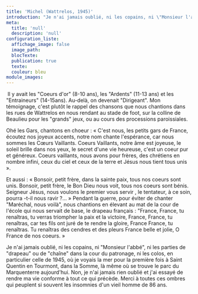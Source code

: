 ```yaml
---
title: 'Michel (Wattrelos, 1945)'
introduction: "Je n'ai jamais oublié, ni les copains, ni \"Monsieur l'abbé\", ni les parties de \"drapeau\" ou de \"chaîne\" dans la cour du patronage, ni les colos, en particulier celle de 1945, où je voyais la mer pour la première fois... Merci à toutes ces ombres qui peuplent si souvent les insomnies d'un vieil homme de 86 ans..."
meta:
  title: 'null'
  description: 'null'
configuration_liste:
  affichage_image: false
  image_path:
  blocTexte:
  publication: true
  texte:
  couleur: bleu
module_images:
---
```



<div><p>&nbsp;Il y avait les "Coeurs d'or" (8-10 ans), les "Ardents" (11-13 ans) et les "Entraineurs" (14-15ans). Au-del&agrave;, on devenait "Dirigeant". Mon t&eacute;moignage, c'est plut&ocirc;t le rappel des chansons que nous chantions dans les rues de Wattrelos en nous rendant au stade de foot, sur la colline de Beaulieu pour les "grands" jeux, ou au cours des processions paroissiales.</p><p>Oh&eacute; les Gars, chantons en choeur : &laquo; C'est nous, les petits gars de France, &eacute;coutez nos joyeux accents, notre nom chante l'esp&eacute;rance, car nous sommes les C&oelig;urs Vaillants. Coeurs Vaillants, notre &acirc;me est joyeuse, le soleil brille dans nos yeux, le secret d'une vie heureuse, c'est un coeur pur et g&eacute;n&eacute;reux. Coeurs vaillants, nous avons pour fr&egrave;res, des chr&eacute;tiens en nombre infini, ceux du ciel et ceux de la terre et J&eacute;sus nous tient tous unis &raquo;.</p><p>Et aussi : &laquo; Bonsoir, petit fr&egrave;re, dans la sainte paix, tous nos coeurs sont unis. Bonsoir, petit fr&egrave;re, le Bon Dieu nous voit, tous nos coeurs sont b&eacute;nis. Seigneur J&eacute;sus, nous voulons le premier vous servir , le tentateur, &agrave; ce soin, pourra -t-il nous ravir ?... &raquo; Pendant la guerre, pour &eacute;viter de chanter "Mar&eacute;chal, nous voil&agrave;", nous chantions en &eacute;levant au mat de la cour de l'&eacute;cole qui nous servait de base, le drapeau fran&ccedil;ais : "France, France, tu rena&icirc;tras, tu verras triompher la paix et la victoire, France, France, tu rena&icirc;tras, car tes fils ont jur&eacute; de te rendre la gloire, France France, tu rena&icirc;tras. Tu rena&icirc;tras des cendres et des pleurs France belle et jolie, O France de nos coeurs. &raquo;&nbsp;</p><p>Je n'ai jamais oubli&eacute;, ni les copains, ni "Monsieur l'abb&eacute;", ni les parties de "drapeau" ou de "cha&icirc;ne" dans la cour du patronage, ni les colos, en particulier celle de 1945, o&ugrave; je voyais la mer pour la premi&egrave;re fois &agrave; Saint Quentin en Tourmont, dans la Somme, l&agrave; m&ecirc;me o&ugrave; se trouve le parc du Marquenterre aujourd'hui. Non, je n'ai jamais rien oubli&eacute; et j'ai essay&eacute; de rendre ma vie conforme &agrave; tout ce qui pr&eacute;c&egrave;de. Merci &agrave; toutes ces ombres qui peuplent si souvent les insomnies d'un vieil homme de 86 ans.</p></div>

<div>&nbsp;</div>